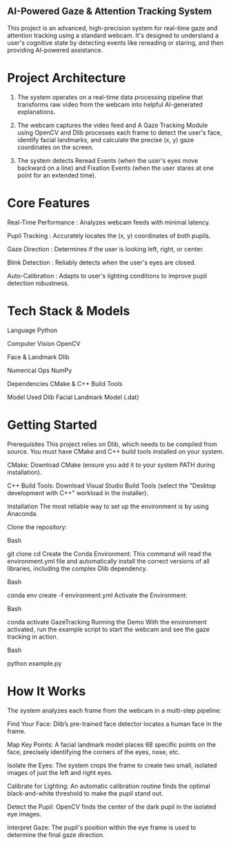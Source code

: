 ## AI-Powered Gaze & Attention Tracking System
This project is an advanced, high-precision system for real-time gaze and attention tracking using a standard webcam. It's designed to understand a user's cognitive state by detecting events like rereading or staring, and then providing AI-powered assistance.

# Project Architecture
1. The system operates on a real-time data processing pipeline that transforms raw video from the webcam into helpful AI-generated explanations.

2. The webcam captures the video feed and A Gaze Tracking Module using OpenCV and Dlib processes each frame to detect the user's face, identify facial landmarks, and calculate the precise (x, y) gaze coordinates on the screen.

3. The system detects Reread Events (when the user's eyes move backward on a line) and Fixation Events (when the user stares at one point for an extended time).

# Core Features
Real-Time Performance : Analyzes webcam feeds with minimal latency.

Pupil Tracking : Accurately locates the (x, y) coordinates of both pupils.

Gaze Direction : Determines if the user is looking left, right, or center.

Blink Detection : Reliably detects when the user's eyes are closed.

Auto-Calibration : Adapts to user's lighting conditions to improve pupil detection robustness.

# Tech Stack & Models
Language	Python 

Computer Vision	OpenCV

Face & Landmark	Dlib

Numerical Ops	NumPy

Dependencies	CMake & C++ Build Tools

Model Used	Dlib Facial Landmark Model (.dat)

# Getting Started
Prerequisites
This project relies on Dlib, which needs to be compiled from source. You must have CMake and C++ build tools installed on your system.

CMake: Download CMake (ensure you add it to your system PATH during installation).

C++ Build Tools: Download Visual Studio Build Tools (select the "Desktop development with C++" workload in the installer).

Installation
The most reliable way to set up the environment is by using Anaconda.

Clone the repository:

Bash

git clone <your-repository-url>
cd <your-repository-name>
Create the Conda Environment:
This command will read the environment.yml file and automatically install the correct versions of all libraries, including the complex Dlib dependency.

Bash

conda env create -f environment.yml
Activate the Environment:

Bash

conda activate GazeTracking
Running the Demo
With the environment activated, run the example script to start the webcam and see the gaze tracking in action.

Bash

python example.py

# How It Works
The system analyzes each frame from the webcam in a multi-step pipeline:

Find Your Face: Dlib’s pre-trained face detector locates a human face in the frame.

Map Key Points: A facial landmark model places 68 specific points on the face, precisely identifying the corners of the eyes, nose, etc.

Isolate the Eyes: The system crops the frame to create two small, isolated images of just the left and right eyes.

Calibrate for Lighting: An automatic calibration routine finds the optimal black-and-white threshold to make the pupil stand out.

Detect the Pupil: OpenCV finds the center of the dark pupil in the isolated eye images.

Interpret Gaze: The pupil's position within the eye frame is used to determine the final gaze direction.

